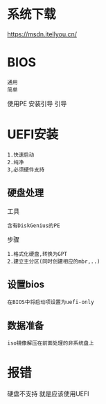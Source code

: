 

# 系统下载
https://msdn.itellyou.cn/


# BIOS

    通用
    简单

使用PE
安装引导
引导




# UEFI安装

    1.快速启动
    2.纯净
    3,必须硬件支持

## 硬盘处理 

工具

    含有DiskGenius的PE
    
步骤

    1.格式化硬盘,转换为GPT
    2.建立主分区(同时创建相应的mbr,..)
    
## 设置bios

    在BIOS中将启动项设置为uefi-only
    
## 数据准备

    iso镜像解压在前面处理的非系统盘上


# 报错

硬盘不支持 就是应该使用UEFI

